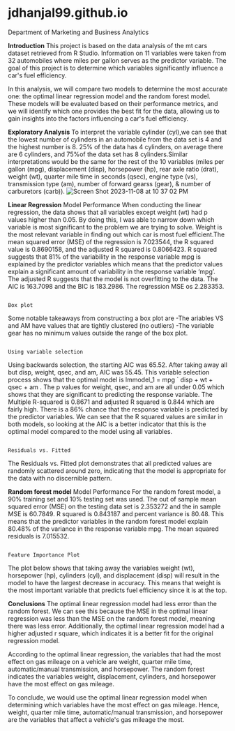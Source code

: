 # jdhanjal99.github.io

Department of Marketing and Business Analytics


**Introduction**
This project is based on the data analysis of the mt cars dataset retrieved from R Studio. Information on 11 variables were taken from 32 automobiles where 
miles per gallon serves as the predictor variable. The goal of this project is to determine which variables significantly influence a car's fuel efficiency.

In this analysis, we will compare two models to determine the most accurate one: the optimal linear regression model and the random forest model. These models
will be evaluated based on their performance metrics, and we will identify which one provides the best fit for the data, allowing us to gain insights into the 
factors influencing a car's fuel efficiency.


**Exploratory Analysis**
To interpret the variable cylinder (cyl),we can see that the lowest number of cylinders in an automobile from the data set is 4 and the highest number 
is 8. 25% of the data has 4 cylinders, on average there are 6 cylinders, and 75%of the data set has 8 cylinders.Similar interpretations would be the 
same for the rest of the 10 variables (miles per gallon (mpg), displacement (disp), horsepower (hp), rear axle ratio (drat), weight (wt), quarter mile time
in seconds (qsec), engine type (vs), transmission type (am), number of forward gearss (gear), & number of carburetors (carb)).
![Screen Shot 2023-11-08 at 10 37 02 PM](https://github.com/jdhanjal99/jdhanjal99.github.io/assets/145622744/09dbad3e-9d20-4976-b44d-b7d19ea2076f)

**Linear Regression** 
                                                                         Model Performance
When conducting the linear regression, the data shows that all variables except weight (wt) had p values higher than 0.05. By doing this, I was able to narrow 
down which variable is most significant to the problem we are trying to solve. Weight is the most relevant variable in finding out which car is most fuel 
efficient.The mean squared error (MSE) of the regression is 7.023544, the R squared value is 0.8690158, and the adjusted R squared is  0.8066423. R squared 
suggests that 81% of the variability in the response variable mpg is explained by the predictor variables which means that the predictor values explain a 
significant amount of variability in the response variable ‘mpg’. The adjusted R suggests that the model is not overfitting to the data. The AIC is 163.7098 
and the BIC is 183.2986. The regression MSE os 2.283353. 

                                                                              Box plot
 Some notable takeaways from constructing a box plot are 
 -The ariables VS and AM have values that are tightly clustered  (no outliers)
 -The variable gear has no minimum values outside the range of the box plot. 

                                                                        Using variable selection
Using backwards selection, the  starting AIC was 65.52. After taking away all but disp, weight, qsec, and am, AIC was 55.45. This variable selection process shows
that the optimal model is lmmodel_1 = mpg ` disp + wt + qsec + am . The p values for weight, qsec, and am are all under 0.05 which shows that they are significant 
to predicting the response variable. The Multiple R-squared is 0.8671 and adjusted R squared is 0.844 which are fairly high. There is a 86% chance that the  response 
variable is predicted by the predictor variables. We can see that the R squared values are similar in both models, so looking at the AIC is a better indicator that this 
is  the optimal model compared to the model using all variables. 

                                                                          Residuals vs. Fitted
The Residuals vs. Fitted plot demonstrates that all predicted values are randomly scattered around zero, indicating that the model is appropriate for the data with 
no discernible pattern.

**Random forest model**
                                                                           Model Performance
For the random forest model, a 90% training set and 10% testing set was used. The out of sample mean squared error (MSE) on the testing data set is 2.353272 and the in 
sample MSE is 60.7849. R squared is 0.843187 and percent variance is 80.48. This means that the predictor variables in the  random forest model explain 80.48% of the
variance in the response variable mpg. The mean squared residuals is 7.015532. 

                                                                         Feature Importance Plot
The plot below shows that taking away the variables weight (wt), horsepower (hp), cylinders (cyl), and displacement (disp) will result in the model to have the largest
decrease in accuracy. This means that weight is the most important variable that predicts fuel efficiency since it is at the top.  


**Conclusions**
The optimal linear regression model had less error than the random forest. We can see this because the MSE in the optimal linear regression was less than the MSE on the
random forest model, meaning there was less error. Additionally, the optimal linear regression model had a higher adjusted r square, which indicates it is a better fit for 
the original regression model. 

According to the optimal linear regression, the variables that had the most effect on gas mileage on a vehicle are weight, quarter mile time, automatic/manual transmission,
and horsepower. The random forest indicates the variables weight, displacement, cylinders, and horsepower have the most effect on gas mileage. 

To conclude, we would use the optimal linear regression model when determining which variables have the most effect on gas mileage. Hence, weight, quarter mile time, 
automatic/manual transmission, and horsepower are the variables that affect a vehicle's gas mileage the most. 


